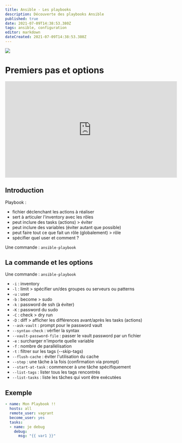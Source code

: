 ```yaml
---
title: Ansible - Les playbooks
description: Découverte des playbooks Ansible
published: true
date: 2021-07-09T14:38:53.380Z
tags: ansible, configuration
editor: markdown
dateCreated: 2021-07-09T14:38:53.380Z
---
```


![](https://blog.dbi-services.com/wp-insides/uploads/sites/2/2021/03/ansible-logo.png)

# Premiers pas et options
<div class="video-responsive">
  <iframe width="560" height="315" src="https://www.youtube.com/embed/yN29WlhIUrI" title="YouTube video player" frameborder="0" allow="accelerometer; autoplay; clipboard-write; encrypted-media; gyroscope; picture-in-picture" allowfullscreen></iframe>
  </div>

## Introduction
Playbook :
* fichier déclenchant les actions à réaliser
* sert à articuler l'inventory avec les rôles
* peut inclure des tasks (actions) > éviter
* peut inclure des variables (éviter autant que possible)
* peut faire tout ce que fait un rôle (globalement) > rôle
* spécifier quel user et comment ?

Une commande : `ansible-playbook`


## La commande et les options
Une commande : `ansible-playbook`

* `-i` : inventory
* `-l` : limit > spécifier un/des groupes ou serveurs ou patterns
* `-u` : user
* `-b` : become > sudo
* `-k` : password de ssh (à éviter)
* `-K` : password du sudo
* `-C` : check > dry run
* `-D` : diff > afficher les différences avant/après les tasks (actions)
* `--ask-vault` : prompt pour le password vault
* `--syntax-check` : vérfier la syntax
* `--vault-password-file` : passer le vault password par un fichier
* `-e` : surcharger n'importe quelle variable
* `-f` : nombre de parallélisation
* `-t` : filtrer sur les tags (--skip-tags)
* `--flush-cache` : éviter l'utilisation du cache
* `--step` : une tâche à la fois (confirmation via prompt)
* `--start-at-task` : commencer à une tâche spécifiquement
* `--list-tags` : lister tous les tags rencontrés
* `--list-tasks` : liste les tâches qui vont être exécutées

## Exemple
```yaml
- name: Mon Playbook !!
  hosts: all
  remote_user: vagrant
  become_user: yes
  tasks:
  - name: je debug
    debug:
      msg: "{{ var1 }}"
```
